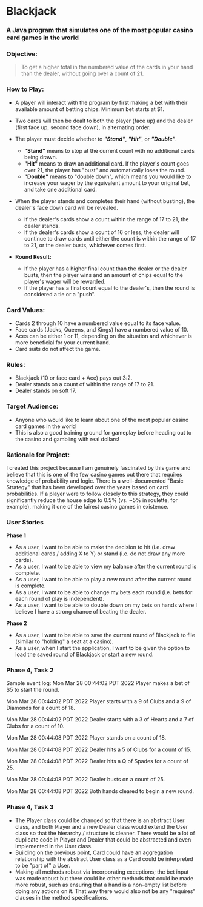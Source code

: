 # Blackjack

### A Java program that simulates one of the most popular casino card games in the world

### **Objective:**

>To get a higher total in the numbered value of the cards in your hand than the dealer, 
without going over a count of 21.

### **How to Play:**

- A player will interact with the program by first making a bet with their available amount of betting chips. Minimum bet starts at $1.
- Two cards will then be dealt to both the player (face up) and the dealer (first face up, second face down), in alternating order.
- The player must decide whether to ***"Stand"***, ***"Hit"***, or ***"Double"***.
  - **"Stand"** means to stop at the current count with no additional cards being drawn.
  - **"Hit"** means to draw an additional card. If the player's count goes over 21, the player has "bust" and automatically loses the round.
  - **"Double"** means to "double down", which means you would like to increase your wager by the equivalent amount to your original bet, and take one additional card.
- When the player stands and completes their hand (without busting), the dealer's face down card will be revealed.
  - If the dealer's cards show a count within the range of 17 to 21, the dealer stands.
  - If the dealer's cards show a count of 16 or less, the dealer will continue to draw cards until either the count is within the range of 17 to 21, or the dealer busts, whichever comes first.
  
  
- **Round Result:**
  - If the player has a higher final count than the dealer or the dealer busts, then the player wins and an amount of chips equal to the player's wager will be rewarded.
  - If the player has a final count equal to the dealer's, then the round is considered a tie or a "push".

### **Card Values:**
- Cards 2 through 10 have a numbered value equal to its face value.
- Face cards (Jacks, Queens, and Kings) have a numbered value of 10.
- Aces can be either 1 or 11, depending on the situation and whichever is more beneficial for your current hand.
- Card suits do not affect the game.

### **Rules:**
- Blackjack (10 or face card + Ace) pays out 3:2.
- Dealer stands on a count of within the range of 17 to 21.
- Dealer stands on soft 17.

### **Target Audience:**
- Anyone who would like to learn about one of the most popular casino card games in the world
- This is also a good training ground for gameplay before heading out to the casino and gambling with real dollars!

### **Rationale for Project:**
I created this project because I am genuinely fascinated by this game and believe that this is one of the few casino games out there that requires knowledge of probability and logic. There is a well-documented "Basic Strategy" that has been developed over the years based on card probabilities. If a player were to follow closely to this strategy, they could significantly reduce the house edge to 0.5% (vs. ~5% in roulette, for example), making it one of the fairest casino games in existence. 

### **User Stories**
**Phase 1**
- As a user, I want to be able to make the decision to hit (i.e. draw additional cards / adding X to Y) or stand (i.e. do not draw any more cards).
- As a user, I want to be able to view my balance after the current round is complete.
- As a user, I want to be able to play a new round after the current round is complete.
- As a user, I want to be able to change my bets each round (i.e. bets for each round of play is independent).
- As a user, I want to be able to double down on my bets on hands where I believe I have a strong chance of beating the dealer.

**Phase 2**
- As a user, I want to be able to save the current round of Blackjack to file (similar to "holding" a seat at a casino).
- As a user, when I start the application, I want to be given the option to load the saved round of Blackjack or start a new round.

### **Phase 4, Task 2**
Sample event log:
Mon Mar 28 00:44:02 PDT 2022
Player makes a bet of $5 to start the round.

Mon Mar 28 00:44:02 PDT 2022
Player starts with a 9 of Clubs and a 9 of Diamonds for a count of 18.

Mon Mar 28 00:44:02 PDT 2022
Dealer starts with a 3 of Hearts and a 7 of Clubs for a count of 10.

Mon Mar 28 00:44:08 PDT 2022
Player stands on a count of 18.

Mon Mar 28 00:44:08 PDT 2022
Dealer hits a 5 of Clubs for a count of 15.

Mon Mar 28 00:44:08 PDT 2022
Dealer hits a Q of Spades for a count of 25.

Mon Mar 28 00:44:08 PDT 2022
Dealer busts on a count of 25.

Mon Mar 28 00:44:08 PDT 2022
Both hands cleared to begin a new round.

### **Phase 4, Task 3**
- The Player class could be changed so that there is an abstract User class, and both Player and a new Dealer class would extend the User class so that the hierarchy / structure is cleaner. There would be a lot of duplicate code in Player and Dealer that could be abstracted and even implemented in the User class.
- Building on the previous point, Card could have an aggregation relationship with the abstract User class as a Card could be interpreted to be "part of" a User.
- Making all methods robust via incorporating exceptions; the bet input was made robust but there could be other methods that could be made more robust, such as ensuring that a hand is a non-empty list before doing any actions on it. That way there would also not be any "requires" clauses in the method specifications.